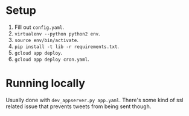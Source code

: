 Setup
=====
1. Fill out `config.yaml`.
1. `virtualenv --python python2 env`.
2. `source env/bin/activate`.
1. `pip install -t lib -r requirements.txt`.
2. `gcloud app deploy`.
3. `gcloud app deploy cron.yaml`.

Running locally
===============
Usually done with `dev_appserver.py app.yaml`. There's some kind of ssl related issue that prevents tweets from being sent though.
